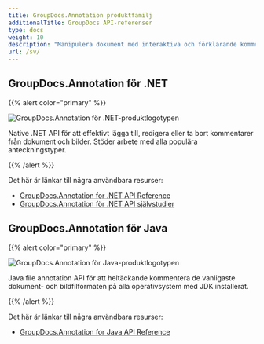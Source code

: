 ```yaml
---
title: GroupDocs.Annotation produktfamilj
additionalTitle: GroupDocs API-referenser
type: docs
weight: 10
description: "Manipulera dokument med interaktiva och förklarande kommentarer för att kommentera text eller bilder i valfri plattformsoberoende lösning"
url: /sv/
---
```


## GroupDocs.Annotation för .NET

{{% alert color="primary" %}} 

![GroupDocs.Annotation för .NET-produktlogotypen](../gdocs_net.png)

Native .NET API för att effektivt lägga till, redigera eller ta bort kommentarer från dokument och bilder. Stöder arbete med alla populära anteckningstyper.

{{% /alert %}} 

Det här är länkar till några användbara resurser:

- [GroupDocs.Annotation for .NET API Reference](/annotation/sv/net/)
- [GroupDocs.Annotation för .NET API självstudier](/tutorials/annotation/sv/net/)


## GroupDocs.Annotation för Java

{{% alert color="primary" %}}

![GroupDocs.Annotation för Java-produktlogotypen](../gdocs_java.png)

Java file annotation API för att heltäckande kommentera de vanligaste dokument- och bildfilformaten på alla operativsystem med JDK installerat.

{{% /alert %}}

Det här är länkar till några användbara resurser:

- [GroupDocs.Annotation for Java API Reference](/annotation/java/)
